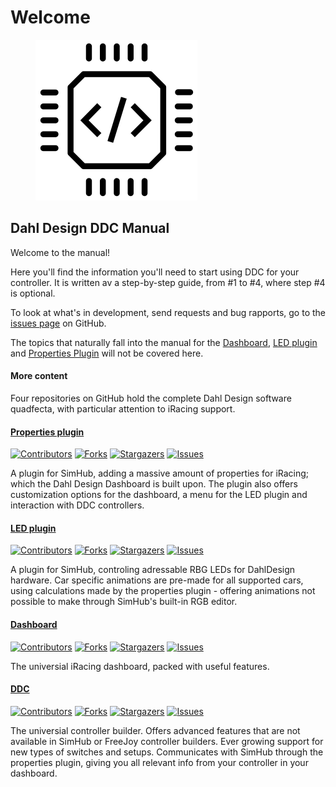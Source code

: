 # Welcome

<figure><img src="../images/DDC.PNG" alt=""><figcaption></figcaption></figure>

## Dahl Design DDC Manual

Welcome to the manual!

Here you'll find the information you'll need to start using DDC for your controller. It is written av a step-by-step guide, from #1 to #4, where step #4 is optional. &#x20;

To look at what's in development, send requests and bug rapports, go to the[ issues page](https://github.com/andreasdahl1987/DahlDesignDDC/issues) on GitHub.&#x20;

The topics that naturally fall into the manual for the [Dashboard](https://github.com/andreasdahl1987/DahlDesignDash), [LED plugin](https://github.com/andreasdahl1987/DahlDesignLED) and [Properties Plugin](https://github.com/andreasdahl1987/DahlDesignProperties) will not be covered here.

#### More content

Four repositories on GitHub hold the complete Dahl Design software quadfecta, with particular attention to iRacing support.

#### [Properties plugin](https://github.com/andreasdahl1987/DahlDesignProperties)

[![Contributors](https://camo.githubusercontent.com/c474baaeaeabc5ee940b01a6fbbe5eaedd01dbda4e6eac8bee2b83e1b1b7f43d/68747470733a2f2f696d672e736869656c64732e696f2f6769746875622f636f6e7472696275746f72732f616e64726561736461686c313938372f4461686c44657369676e50726f706572746965732e7376673f7374796c653d666f722d7468652d6261646765)](https://github.com/andreasdahl1987/DahlDesignProperties/graphs/contributors) [![Forks](https://camo.githubusercontent.com/8f14b6263ed0b50b9847fdcd4614cfcadb796b89774883c84f19a1d0bb5a2d4c/68747470733a2f2f696d672e736869656c64732e696f2f6769746875622f666f726b732f616e64726561736461686c313938372f4461686c44657369676e50726f706572746965732e7376673f7374796c653d666f722d7468652d6261646765)](https://github.com/andreasdahl1987/DahlDesignProperties/network/members) [![Stargazers](https://camo.githubusercontent.com/fabb5c1c5b453de6c6fe3e043bcbb6b5f9fa3d8db8d9d0d2da6683e5b7b0c010/68747470733a2f2f696d672e736869656c64732e696f2f6769746875622f73746172732f616e64726561736461686c313938372f4461686c44657369676e50726f706572746965732e7376673f7374796c653d666f722d7468652d6261646765)](https://github.com/andreasdahl1987/DahlDesignProperties/stargazers) [![Issues](https://camo.githubusercontent.com/1811ba3dfec9bd7d3299667e1ced29649f5475c65d9bcea32e9ec07fca04b960/68747470733a2f2f696d672e736869656c64732e696f2f6769746875622f6973737565732f616e64726561736461686c313938372f4461686c44657369676e50726f706572746965732e7376673f7374796c653d666f722d7468652d6261646765)](https://github.com/andreasdahl1987/DahlDesignProperties/issues)

A plugin for SimHub, adding a massive amount of properties for iRacing; which the Dahl Design Dashboard is built upon. The plugin also offers customization options for the dashboard, a menu for the LED plugin and interaction with DDC controllers.

#### [LED plugin](https://github.com/andreasdahl1987/DahlDesignLED)

[![Contributors](https://camo.githubusercontent.com/420930a48c0585315932fbcc1f3c4aea57bc66abe89a424cf5e53c11a1793799/68747470733a2f2f696d672e736869656c64732e696f2f6769746875622f636f6e7472696275746f72732f616e64726561736461686c313938372f4461686c44657369676e4c45442e7376673f7374796c653d666f722d7468652d6261646765)](https://github.com/andreasdahl1987/DahlDesignLED/graphs/contributors) [![Forks](https://camo.githubusercontent.com/ec75b2ea6636adfe815829edb9188fd8e90130a80fc5c23d2481a83e607590bb/68747470733a2f2f696d672e736869656c64732e696f2f6769746875622f666f726b732f616e64726561736461686c313938372f4461686c44657369676e4c45442e7376673f7374796c653d666f722d7468652d6261646765)](https://github.com/andreasdahl1987/DahlDesignLED/network/members) [![Stargazers](https://camo.githubusercontent.com/2ab651a919cfbe52ddc4f930d60c366fe01c821be3b3fd7282357dae19c67432/68747470733a2f2f696d672e736869656c64732e696f2f6769746875622f73746172732f616e64726561736461686c313938372f4461686c44657369676e4c45442e7376673f7374796c653d666f722d7468652d6261646765)](https://github.com/andreasdahl1987/DahlDesignLED/stargazers) [![Issues](https://camo.githubusercontent.com/cc40ecbd203595e9fda91e5c6fd70b88be272b1c336180009782239e16247a04/68747470733a2f2f696d672e736869656c64732e696f2f6769746875622f6973737565732f616e64726561736461686c313938372f4461686c44657369676e4c45442e7376673f7374796c653d666f722d7468652d6261646765)](https://github.com/andreasdahl1987/DahlDesignLED/issues)

A plugin for SimHub, controling adressable RBG LEDs for DahlDesign hardware. Car specific animations are pre-made for all supported cars, using calculations made by the properties plugin - offering animations not possible to make through SimHub's built-in RGB editor.

#### [Dashboard](https://github.com/andreasdahl1987/DahlDesignDash)

[![Contributors](https://camo.githubusercontent.com/2220478c8342ae72f5b8cc135c2641577176f65755ec0613e05dfd04221c8d80/68747470733a2f2f696d672e736869656c64732e696f2f6769746875622f636f6e7472696275746f72732f616e64726561736461686c313938372f4461686c44657369676e446173682e7376673f7374796c653d666f722d7468652d6261646765)](https://github.com/andreasdahl1987/DahlDesignDash/graphs/contributors) [![Forks](https://camo.githubusercontent.com/4aa2dade22c78ddc371bb0a248582f486b2f25b9094c015874e1b37ba4544ee4/68747470733a2f2f696d672e736869656c64732e696f2f6769746875622f666f726b732f616e64726561736461686c313938372f4461686c44657369676e446173682e7376673f7374796c653d666f722d7468652d6261646765)](https://github.com/andreasdahl1987/DahlDesignDash/network/members) [![Stargazers](https://camo.githubusercontent.com/b8045d7a0855bdef20bf8b31826d8a015b7cbd63f9023bffb1d5800ed163e390/68747470733a2f2f696d672e736869656c64732e696f2f6769746875622f73746172732f616e64726561736461686c313938372f4461686c44657369676e446173682e7376673f7374796c653d666f722d7468652d6261646765)](https://github.com/andreasdahl1987/DahlDesignDash/stargazers) [![Issues](https://camo.githubusercontent.com/44de6ded68fdd52beac12c78e4ed4f6602ede3507ab2dbd0bc6b0287f049765a/68747470733a2f2f696d672e736869656c64732e696f2f6769746875622f6973737565732f616e64726561736461686c313938372f4461686c44657369676e446173682e7376673f7374796c653d666f722d7468652d6261646765)](https://github.com/andreasdahl1987/DahlDesignDash/issues)

The universial iRacing dashboard, packed with useful features.

#### [DDC](https://github.com/andreasdahl1987/DahlDesignDDC)

[![Contributors](https://camo.githubusercontent.com/7eeee102e4d72d34159e2f1d3f15e4b12bca4226744b9247c23ac8a64276368e/68747470733a2f2f696d672e736869656c64732e696f2f6769746875622f636f6e7472696275746f72732f616e64726561736461686c313938372f4461686c44657369676e4444432e7376673f7374796c653d666f722d7468652d6261646765)](https://github.com/andreasdahl1987/DahlDesignDDC/graphs/contributors) [![Forks](https://camo.githubusercontent.com/7e230a52bd4786b69eb366b9bf7f1b9eca65aa14cf15e9fbf3b1c6ab4f0d95e9/68747470733a2f2f696d672e736869656c64732e696f2f6769746875622f666f726b732f616e64726561736461686c313938372f4461686c44657369676e4444432e7376673f7374796c653d666f722d7468652d6261646765)](https://github.com/andreasdahl1987/DahlDesignDDC/network/members) [![Stargazers](https://camo.githubusercontent.com/bd6df48b8b7eebabc68f8f78310e09a323b49cdc3d6e6611a52392a7856ed600/68747470733a2f2f696d672e736869656c64732e696f2f6769746875622f73746172732f616e64726561736461686c313938372f4461686c44657369676e4444432e7376673f7374796c653d666f722d7468652d6261646765)](https://github.com/andreasdahl1987/DahlDesignDDC/stargazers) [![Issues](https://camo.githubusercontent.com/fa6d4e37191d01a0715051893e3edfc4df4cc9a490b370af712ededcb5cbcd1a/68747470733a2f2f696d672e736869656c64732e696f2f6769746875622f6973737565732f616e64726561736461686c313938372f4461686c44657369676e4444432e7376673f7374796c653d666f722d7468652d6261646765)](https://github.com/andreasdahl1987/DahlDesignDDC/issues)

The universial controller builder. Offers advanced features that are not available in SimHub or FreeJoy controller builders. Ever growing support for new types of switches and setups. Communicates with SimHub through the properties plugin, giving you all relevant info from your controller in your dashboard.
